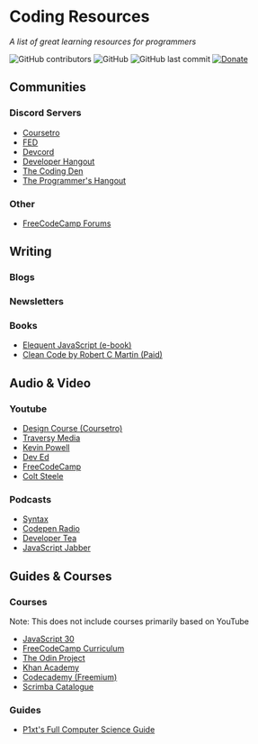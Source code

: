 # Coding Resources
*A list of great learning resources for programmers*

![GitHub contributors](https://img.shields.io/github/contributors/b3u/coding-resources?style=flat-square)
![GitHub](https://img.shields.io/github/license/b3u/coding-resources?style=flat-square)
![GitHub last commit](https://img.shields.io/github/last-commit/b3u/coding-resources?style=flat-square)
[![Donate](https://img.shields.io/badge/Donate-Buy%20me%20a%20coffee-ff813f?logo=buy-me-a-coffee&style=flat-square)](https://www.buymeacoffee.com/b3u)

## Communities
### Discord Servers
  - [Coursetro](https://discord.gg/a27CKAF)
  - [FED](https://discord.gg/kx7pk6J)
  - [Devcord](https://discord.gg/devcord)
  - [Developer Hangout](https://discord.gg/developers)
  - [The Coding Den](https://discord.gg/code)
  - [The Programmer's Hangout](https://discord.gg/BQN6BYE)
### Other
  - [FreeCodeCamp Forums](https://freecodecamp.org/forum)
## Writing
### Blogs
### Newsletters
### Books
  - [Elequent JavaScript (e-book)](https://eloquentjavascript.net/)
  - [Clean Code by Robert C Martin (Paid)](https://www.amazon.com/Clean-Code-Handbook-Software-Craftsmanship/dp/0132350882)
## Audio & Video
### Youtube
  - [Design Course (Coursetro)](https://www.youtube.com/channel/UCVyRiMvfUNMA1UPlDPzG5Ow)
  - [Traversy Media](https://www.youtube.com/channel/UC29ju8bIPH5as8OGnQzwJyA)
  - [Kevin Powell](https://www.youtube.com/channel/UCJZv4d5rbIKd4QHMPkcABCw)
  - [Dev Ed](https://www.youtube.com/channel/UClb90NQQcskPUGDIXsQEz5Q)
  - [FreeCodeCamp](https://www.youtube.com/channel/UC8butISFwT-Wl7EV0hUK0BQ)
  - [Colt Steele](https://www.youtube.com/channel/UCrqAGUPPMOdo0jfQ6grikZw)
### Podcasts
  - [Syntax](https://syntax.fm/)
  - [Codepen Radio](https://blog.codepen.io/radio/)
  - [Developer Tea](https://spec.fm/podcasts/developer-tea)
  - [JavaScript Jabber](https://devchat.tv/js-jabber/)
## Guides & Courses
### Courses
Note: This does not include courses primarily based on YouTube
  - [JavaScript 30](https://javascript30.com)
  - [FreeCodeCamp Curriculum](https://freecodecamp.org/learn)
  - [The Odin Project](https://www.theodinproject.com)
  - [Khan Academy](https://www.khanacademy.org/computing)
  - [Codecademy (Freemium)](https://www.codecademy.com)
  - [Scrimba Catalogue](https://scrimba.com/)
### Guides
  - [P1xt's Full Computer Science Guide](https://github.com/P1xt/p1xt-guides)
